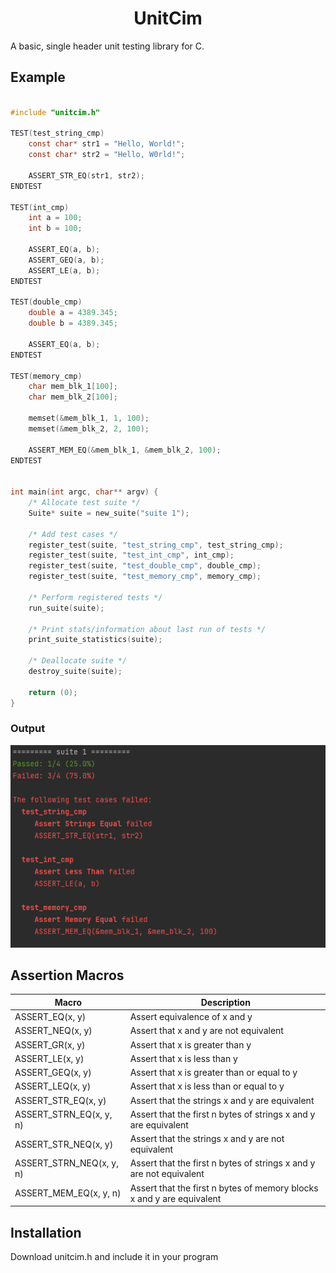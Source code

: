 <div align="center">
  
# UnitCim
  
 </div>
 
A basic, single header unit testing library for C.

## Example

```c

#include "unitcim.h"

TEST(test_string_cmp)
    const char* str1 = "Hello, World!";
    const char* str2 = "Hello, W0rld!";

    ASSERT_STR_EQ(str1, str2);
ENDTEST

TEST(int_cmp)
    int a = 100;
    int b = 100;

    ASSERT_EQ(a, b);
    ASSERT_GEQ(a, b);
    ASSERT_LE(a, b);
ENDTEST

TEST(double_cmp)
    double a = 4389.345;
    double b = 4389.345;

    ASSERT_EQ(a, b);
ENDTEST

TEST(memory_cmp)
    char mem_blk_1[100];
    char mem_blk_2[100];

    memset(&mem_blk_1, 1, 100);
    memset(&mem_blk_2, 2, 100);

    ASSERT_MEM_EQ(&mem_blk_1, &mem_blk_2, 100);
ENDTEST


int main(int argc, char** argv) {
    /* Allocate test suite */
    Suite* suite = new_suite("suite 1");

    /* Add test cases */
    register_test(suite, "test_string_cmp", test_string_cmp);
    register_test(suite, "test_int_cmp", int_cmp);
    register_test(suite, "test_double_cmp", double_cmp);
    register_test(suite, "test_memory_cmp", memory_cmp);

    /* Perform registered tests */
    run_suite(suite);

    /* Print stats/information about last run of tests */
    print_suite_statistics(suite);

    /* Deallocate suite */
    destroy_suite(suite);

    return (0);
}
```
### Output
![alt text](/output1.png?raw=true)

## Assertion Macros

| Macro | Description |
| ----- | ------------- |
| ASSERT_EQ(x, y) | Assert equivalence of x and y |
| ASSERT_NEQ(x, y) | Assert that x and y are not equivalent |
| ASSERT_GR(x, y) | Assert that x is greater than y |
| ASSERT_LE(x, y) | Assert that x is less than y |
| ASSERT_GEQ(x, y) | Assert that x is greater than or equal to y |
| ASSERT_LEQ(x, y) | Assert that x is less than or equal to y |
| ASSERT_STR_EQ(x, y) | Assert that the strings x and y are equivalent |
| ASSERT_STRN_EQ(x, y, n) | Assert that the first n bytes of strings x and y are equivalent |
| ASSERT_STR_NEQ(x, y) | Assert that the strings x and y are not equivalent |
| ASSERT_STRN_NEQ(x, y, n) | Assert that the first n bytes of strings x and y are not equivalent |
| ASSERT_MEM_EQ(x, y, n) | Assert that the first n bytes of memory blocks x and y are equivalent |

## Installation
Download unitcim.h and include it in your program 


